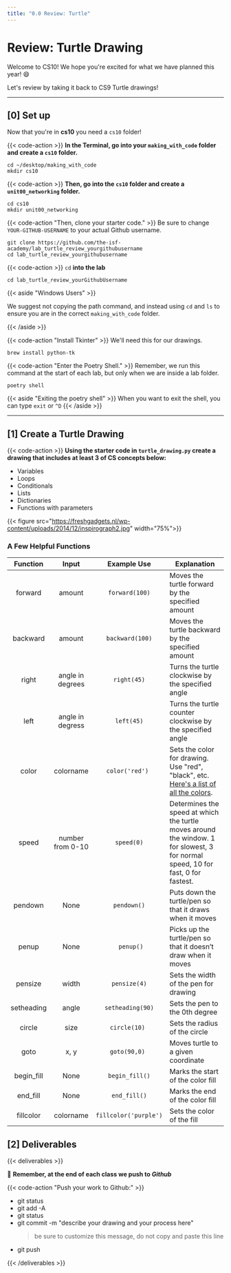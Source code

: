 ```yaml
---
title: "0.0 Review: Turtle"
---
```


# Review: Turtle Drawing

Welcome to CS10! We hope you're excited for what we have planned this year! 😄

Let's review by taking it back to CS9 Turtle drawings!

---

## [0] Set up

Now that you're in **cs10** you need a `cs10` folder! 

{{< code-action  >}} **In the Terminal, go into your `making_with_code` folder and create a `cs10` folder.**

```shell
cd ~/desktop/making_with_code
mkdir cs10
```

{{< code-action  >}} **Then, go into the `cs10` folder and create a `unit00_networking` folder.**

```shell
cd cs10
mkdir unit00_networking
```

{{< code-action "Then, clone your starter code." >}} Be sure to change `YOUR-GITHUB-USERNAME` to your actual Github username.
```shell
git clone https://github.com/the-isf-academy/lab_turtle_review_yourgithubusername
cd lab_turtle_review_yourgithubusername
```

{{< code-action >}} `cd` **into the lab**
```shell
cd lab_turtle_review_yourGithubUsername
```


{{< aside "Windows Users" >}}

We suggest not copying the path command, and instead using `cd` and `ls` to ensure you are in the correct `making_with_code` folder.

{{< /aside >}}

{{< code-action "Install Tkinter" >}} We'll need this for our drawings.
```shell
brew install python-tk
```

{{< code-action "Enter the Poetry Shell." >}} Remember, we run this command at the start of each lab, but only when we are inside a lab folder.
```shell
poetry shell
```
{{< aside "Exiting the poetry shell" >}}
When you want to exit the shell, you can type `exit` or `^D`
{{< /aside >}}



---

## [1] Create a Turtle Drawing

{{< code-action >}} **Using the starter code in `turtle_drawing.py` create a drawing that includes at least 3 of CS concepts below:**
- Variables
- Loops
- Conditionals
- Lists
- Dictionaries
- Functions with parameters

{{< figure src="https://freshgadgets.nl/wp-content/uploads/2014/12/inspirograph2.jpg" width="75%">}}


### A Few Helpful Functions



| Function |       Input      |   Example Use  | Explanation                                                                                                                      |
|:--------:|:----------------:|:--------------:|----------------------------------------------------------------------------------------------------------------------------------|
|  forward |      amount      |  `forward(100)`  | Moves the turtle forward by the specified amount                                                                                 |
| backward |      amount      |  `backward(100)` | Moves the turtle backward by the specified amount                                                                                |
|   right  | angle in degrees |    `right(45)`   | Turns the turtle clockwise by the specified angle                                                                                |
|   left   | angle in degress |    `left(45)`    | Turns the turtle counter clockwise by the specified angle                                                                        |
|   color  |     colorname    |  `color('red') ` | Sets the color for drawing. Use "red", "black", etc.  [Here's a list of all the colors](https://trinket.io/docs/colors).                                           |
|   speed  | number from 0-10 |    `speed(0)`    | Determines the speed at which the turtle moves around the window. 1 for slowest, 3 for normal speed, 10 for fast, 0 for fastest. |
|  pendown |       None       |    `pendown()`   | Puts down the turtle/pen so that it draws when it moves                                                                          |
|   penup  |       None       |    ` penup()`    | Picks up the turtle/pen so that it doesn’t draw when it moves                                                                    |
| pensize  |       width      |   `pensize(4)`   | Sets the width of the pen for drawing                                                                                            |
| setheading  |       angle      |   `setheading(90)`   | Sets the pen to the 0th degree                                |
| circle  |       size      |   `circle(10) `  | Sets the radius of the circle                                                                                            |
| goto  |       x, y      |   `goto(90,0) `  | Moves turtle to a given coordinate                                                 |
| begin_fill  |       None     |  `begin_fill()`  | Marks the start of the color fill       |
| end_fill  |       None     |   `end_fill()`   | Marks the end of the color fill           |
| fillcolor  |       colorname     |   `fillcolor('purple') `  | Sets the color of the fill          |



## [2] Deliverables


{{< deliverables  >}}

🤔 **Remember, at the end of each class we push to *Github***

{{< code-action "Push your work to Github:" >}}
- git status
- git add -A
- git status
- git commit -m "describe your drawing and your process here"
  > be sure to customize this message, do not copy and paste this line
- git push

{{< /deliverables >}}
